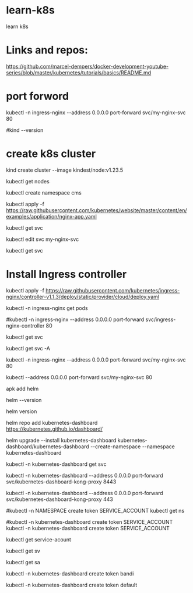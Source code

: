 # learn-k8s
learn k8s 

# Links and repos:
https://github.com/marcel-dempers/docker-development-youtube-series/blob/master/kubernetes/tutorials/basics/README.md 


# port forword
kubectl -n ingress-nginx --address 0.0.0.0 port-forward svc/my-nginx-svc 80

#kind --version 
# create k8s cluster 
kind create cluster --image kindest/node:v1.23.5

kubectl get nodes

kubectl create namespace cms

kubectl apply -f https://raw.githubusercontent.com/kubernetes/website/master/content/en/examples/application/nginx-app.yaml

kubectl get svc

kubectl edit svc my-nginx-svc

kubectl get svc

# Install Ingress controller 
kubectl apply -f https://raw.githubusercontent.com/kubernetes/ingress-nginx/controller-v1.1.3/deploy/static/provider/cloud/deploy.yaml

kubectl -n ingress-nginx get pods

#kubectl -n ingress-nginx --address 0.0.0.0 port-forward svc/ingress-nginx-controller 80

kubectl get svc

kubectl get svc -A

kubectl -n ingress-nginx --address 0.0.0.0 port-forward svc/my-nginx-svc 80

kubectl --address 0.0.0.0 port-forward svc/my-nginx-svc 80

apk add helm

helm --version 

helm version

helm repo add kubernetes-dashboard https://kubernetes.github.io/dashboard/

helm upgrade --install kubernetes-dashboard kubernetes-dashboard/kubernetes-dashboard --create-namespace --namespace kubernetes-dashboard

kubectl -n kubernetes-dashboard get svc

kubectl -n kubernetes-dashboard --address 0.0.0.0 port-forward svc/kubernetes-dashboard-kong-proxy 8443

kubectl -n kubernetes-dashboard --address 0.0.0.0 port-forward svc/kubernetes-dashboard-kong-proxy 443


#kubectl -n NAMESPACE create token SERVICE_ACCOUNT
 kubectl get ns

#kubectl -n kubernetes-dashboard create token SERVICE_ACCOUNT
kubectl -n kubernetes-dashboard create token SERVICE_ACCOUNT

kubectl get service-acount

kubectl get sv

kubectl get sa

kubectl -n kubernetes-dashboard create token bandi

kubectl -n kubernetes-dashboard create token default

